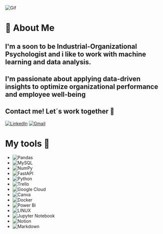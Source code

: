 <img alt='Gif' src='https://camo.githubusercontent.com/ba27b6fd30244ff7ceefab84c6efb5379d35a25c170f4d82cfe4e8881ea2894a/68747470733a2f2f626c6f672e696d617274696375732e6f72672f77702d636f6e74656e742f75706c6f6164732f323031392f30352f64616f6e6c696e652e676966'>

# 🎯 About Me

## I'm a soon to be Industrial-Organizational Psychologist and i like to work with machine learning and data analysis. 

## I'm passionate about applying data-driven insights to optimize organizational performance and employee well-being

## Contact me! Let´s work together 📲
[![LinkedIn](https://img.shields.io/badge/LinkedIn-%230077B5.svg?logo=linkedin&logoColor=white)](https://www.linkedin.com/in/bryan-darce/) [![Gmail](https://img.shields.io/badge/Gmail-%230077B5.svg?logo=gmail&logoColor)](mailto:bryan0darce@gmail.com)

# My tools 🔨
- ![Pandas](https://img.shields.io/badge/pandas-%23150458.svg?style=for-the-badge&logo=pandas&logoColor=white) 
- ![MySQL](https://img.shields.io/badge/mysql-%2300f.svg?style=for-the-badge&logo=mysql&logoColor=)
- ![NumPy](https://img.shields.io/badge/numpy-%23013243.svg?style=for-the-badge&logo=numpy&logoColor=white)
- ![FastAPI](https://img.shields.io/badge/FastAPI-005571?style=for-the-badge&logo=fastapi)
- ![Python](https://img.shields.io/badge/python-3670A0?style=for-the-badge&logo=python&logoColor=ffdd54)
- ![Trello](https://img.shields.io/badge/Trello-%23026AA7.svg?style=for-the-badge&logo=Trello&logoColor=white)
- ![Google Cloud](https://img.shields.io/badge/Google%20Cloud-%234285F4.svg?style=for-the-badge&logo=google-cloud&logoColor=white)
- ![Canva](https://img.shields.io/badge/Canva-%2300C4CC.svg?style=for-the-badge&logo=Canva&logoColor=white)
- ![Docker](https://img.shields.io/badge/docker-%230db7ed.svg?style=for-the-badge&logo=docker&logoColor=white)
- ![Power Bi](https://img.shields.io/badge/power_bi-F2C811?style=for-the-badge&logo=powerbi&logoColor=black) 
- ![LINUX](https://img.shields.io/badge/Linux-FCC624?style=for-the-badge&logo=linux&logoColor=black) 
- ![Jupyter Notebook](https://img.shields.io/badge/jupyter-%23FA0F00.svg?style=for-the-badge&logo=jupyter&logoColor=white)
- ![Notion](https://img.shields.io/badge/Notion-%23000000.svg?style=for-the-badge&logo=notion&logoColor=white) 
- ![Markdown](https://img.shields.io/badge/markdown-%23000000.svg?style=for-the-badge&logo=markdown&logoColor=white)